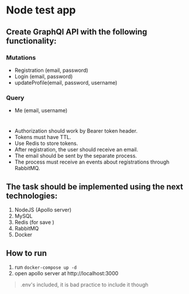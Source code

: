 # Node test app
## Create GraphQl API with the following functionality:
### Mutations
- Registration (email, password)
- Login (email, password)
- updateProfile(email, password, username)
### Query
- Me (email, username)

#
- Authorization should work by Bearer token header.
- Tokens must have TTL.
- Use Redis to store tokens.
- After registration, the user should receive an email.
- The email should be sent by the separate process.
- The process must receive an events about registrations through RabbitMQ.

## The task should be implemented using the next technologies:
1. NodeJS (Apollo server)
2. MySQL
3. Redis (for save )
4. RabbitMQ
5. Docker

## How to run
1. run `docker-compose up -d`
2. open apollo server at http://localhost:3000

> .env's included, it is bad practice to include it though